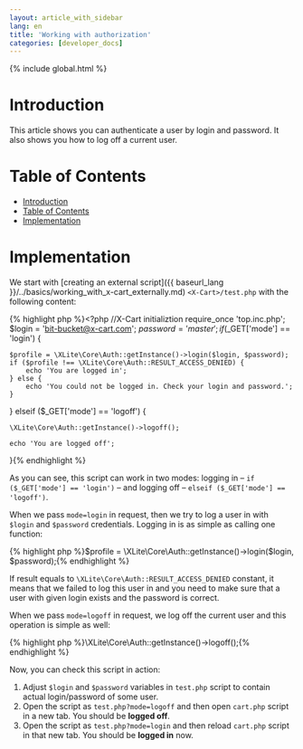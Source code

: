 ```yaml
---
layout: article_with_sidebar
lang: en
title: 'Working with authorization'
categories: [developer_docs]
---
```


{% include global.html %}

# Introduction

This article shows you can authenticate a user by login and password. It also shows you how to log off a current user.

# Table of Contents

*   [Introduction](#introduction)
*   [Table of Contents](#table-of-contents)
*   [Implementation](#implementation)

# Implementation

We start with [creating an external script]({{ baseurl_lang }}/../basics/working_with_x-cart_externally.md) `<X-Cart>/test.php` with the following content: 

{% highlight php %}<?php
//X-Cart initializtion
require_once 'top.inc.php';
$login = 'bit-bucket@x-cart.com';
$password = 'master';
if ($_GET['mode'] == 'login') {

    $profile = \XLite\Core\Auth::getInstance()->login($login, $password);
    if ($profile !== \XLite\Core\Auth::RESULT_ACCESS_DENIED) {
        echo 'You are logged in';
    } else {
        echo 'You could not be logged in. Check your login and password.';
    }

} elseif ($_GET['mode'] == 'logoff') {

    \XLite\Core\Auth::getInstance()->logoff();

    echo 'You are logged off';
}{% endhighlight %}

As you can see, this script can work in two modes: logging in – `if ($_GET['mode'] == 'login')` – and logging off – `elseif ($_GET['mode'] == 'logoff')`.

When we pass `mode=login` in request, then we try to log a user in with `$login` and `$password` credentials. Logging in is as simple as calling one function: 

{% highlight php %}$profile = \XLite\Core\Auth::getInstance()->login($login, $password);{% endhighlight %}

If result equals to `\XLite\Core\Auth::RESULT_ACCESS_DENIED` constant, it means that we failed to log this user in and you need to make sure that a user with given login exists and the password is correct.

When we pass `mode=logoff` in request, we log off the current user and this operation is simple as well: 

{% highlight php %}\XLite\Core\Auth::getInstance()->logoff();{% endhighlight %}

Now, you can check this script in action:

1.  Adjust `$login` and `$password` variables in `test.php` script to contain actual login/password of some user.
2.  Open the script as `test.php?mode=logoff` and then open `cart.php` script in a new tab. You should be **logged off**.
3.  Open the script as `test.php?mode=login` and then reload `cart.php` script in that new tab. You should be **logged in** now.